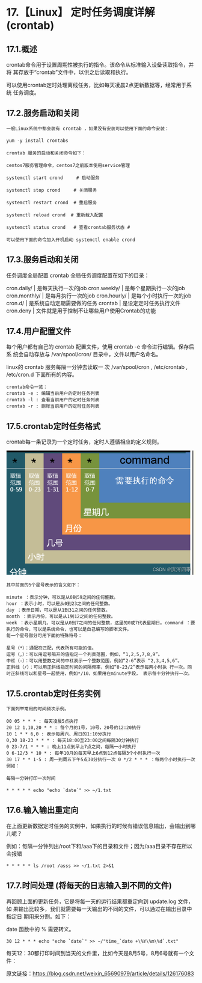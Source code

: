 # 17.【Linux】 定时任务调度详解(crontab)

## 17.1.概述

crontab命令用于设置周期性被执行的指令。该命令从标准输入设备读取指令，并将 其存放于“crontab”文件中，以供之后读取和执行。

可以使用crontab定时处理离线任务，比如每天凌晨2点更新数据等，经常用于系统 任务调度。

## 17.2.服务启动和关闭

```
一般Linux系统中都会装有 crontab ，如果没有安装可以使用下面的命令安装：

yum -y install crontabs

crontab 服务的启动和关闭命令如下：

centos7服务管理命令，centos7之前版本使用service管理

systemctl start crond     # 启动服务

systemctl stop crond     # 关闭服务

systemctl restart crond  # 重启服务

systemctl reload crond  # 重新载入配置

systemctl status crond   # 查看crontab服务状态 #

可以使用下面的命令加入开机启动 systemctl enable crond
```

## 17.3.服务启动和关闭

任务调度全局配置 crontab 全局任务调度配置在如下的目录：

<!-- --- | --- | --- -->
cron.daily/	| 是每天执行一次的job
cron.weekly/ |	是每个星期执行一次的job
cron.monthly/ |	是每月执行一次的job
cron.hourly/ |	是每个小时执行一次的job
cron.d/ |	是系统自动定期需要做的任务
crontab |	是设定定时任务执行文件
cron.deny |	文件就是用于控制不让哪些用户使用Crontab的功能

## 17.4.用户配置文件

每个用户都有自己的 crontab 配置文件，使用 crontab -e 命令进行编辑。保存后系 统会自动存放与 /var/spool/cron/ 目录中，文件以用户名命名。

linux的 crontab 服务每隔一分钟去读取一 次 /var/spool/cron , /etc/crontab , /etc/cron.d 下面所有的内容。

```
crontab命令一览：
crontab -e : 编辑当前用户的定时任务列表
crontab -l : 查看当前用户的定时任务列表
crontab -r : 删除当前用户的定时任务列表
```

## 17.5.crontab定时任务格式

crontab每一条记录为一个定时任务，定时人遵循相应的定义规则。

![crontab定时任务格式](./imgs/17.2.png)

```
其中前面的5个星号表示的含义如下：

minute ：表示分钟，可以是从0到59之间的任何整数。
hour ：表示小时，可以是从0到23之间的任何整数。
day ：表示日期，可以是从1到31之间的任何整数。
month ：表示月份，可以是从1到12之间的任何整数。
week ：表示星期几，可以是从0到7之间的任何整数，这里的0或7代表星期日。command ：要执行的命令，可以是系统命令，也可以是自己编写的脚本文件。
每一个星号部分可用下面的特殊符号：

星号（*）：通配符匹配，代表所有可能的值。
逗号（,）：可以用逗号隔开的值指定一个列表范围，例如，“1,2,5,7,8,9”。
中杠（-）：可以用整数之间的中杠表示一个整数范围，例如“2-6”表示 “2,3,4,5,6”。
正斜线（/）：可以用正斜线指定时间的间隔频率，例如“0-23/2”表示每两小时执 行一次。同时正斜线可以和星号一起使用，例如*/10，如果用在minute字段， 表示每十分钟执行一次。
```

## 17.5.crontab定时任务实例

```
下面列举常用的时间频次示例。

00 05 * * * : 每天凌晨5点执行
20 12 1,10,20 * * : 每个月的1号，10号，20号的12:20执行
10 1 * * 6,0 : 表示每周六、周日的1:10分执行
0,30 18-23 * * * : 每天18:00至23:00之间每隔30分钟执行
0 23-7/1 * * * : 晚上11点到早上7点之间，每隔一小时执行
0 6-12/3 * 10 * : 每年10月的每天早上6点到12点每隔3个小时执行一次
30 17 * * 1-5 : 周一到周五下午5点30分执行一次 0 */2 * * * ：每两个小时执行一次
例如：

每隔一分钟打印一次时间

* * * * * echo "echo `date`" >> ~/1.txt
```

## 17.6.输入输出重定向

在上面更新数据定时任务的实例中，如果执行的时候有错误信息输出，会输出到哪儿呢？

例如：每隔一分钟列出/root下和/aaa下的目录和文件；因为/aaa目录不存在所以会报错

```
* * * * * ls /root /asss >> ~/1.txt 2>&1
```

## 17.7.时间处理 (将每天的日志输入到不同的文件)

再回顾上面的更新任务，它是将每一天的运行结果都重定向到 update.log 文件，如 果输出比较多，我们就需要每一天输出的不同的文件，可以通过在输出目录中指定日 期用来分割。如下：

date 函数中的 % 需要转义。

```
30 12 * * * echo "echo `date`" >> ~/"time_`date +\%Y\%m\%d`.txt"
```

每天12：30都打印时间到当天的文件里，比如今天是8月5号，8月6号就有一个文件：




原文链接：https://blog.csdn.net/weixin_65690979/article/details/126176083
